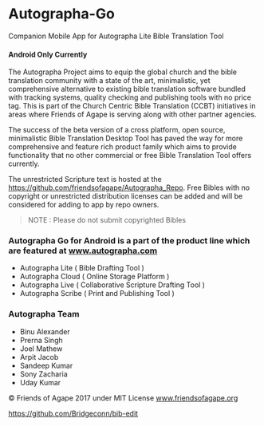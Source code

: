 # Autographa-Go
Companion Mobile App for Autographa Lite Bible Translation Tool 

#### Android Only Currently 
The Autographa Project aims to equip the global church and the bible translation community with a state of the art, minimalistic, yet comprehensive alternative to existing bible translation software bundled with tracking systems, quality checking and publishing tools with no price tag. This is part of the Church Centric Bible Translation (CCBT) initiatives in areas where Friends of Agape is serving along with other partner agencies.

The success of the beta version of a cross platform, open source, minimalistic Bible Translation Desktop Tool has paved the way for more comprehensive and feature rich product family which aims to provide functionality that no other commercial or free Bible Translation Tool offers currently.

The unrestricted Scripture text is hosted at the https://github.com/friendsofagape/Autographa_Repo. Free Bibles with no copyright or unrestricted distribution licenses can be added and will be considered for adding to app by repo owners.

> NOTE : Please do not submit copyrighted Bibles 

### Autographa Go for Android is a part of the product line which are featured at www.autographa.com
  - Autographa Lite ( Bible Drafting Tool )
  - Autographa Cloud ( Online Storage Platform )
  - Autographa Live ( Collaborative Scripture Drafting Tool )
  - Autographa Scribe ( Print and Publishing Tool )

### Autographa Team 
  - Binu Alexander
  - Prerna Singh
  - Joel Mathew
  - Arpit Jacob
  - Sandeep Kumar 
  - Sony Zacharia
  - Uday Kumar

© Friends of Agape 2017 under MIT License
www.friendsofagape.org

https://github.com/Bridgeconn/bib-edit

